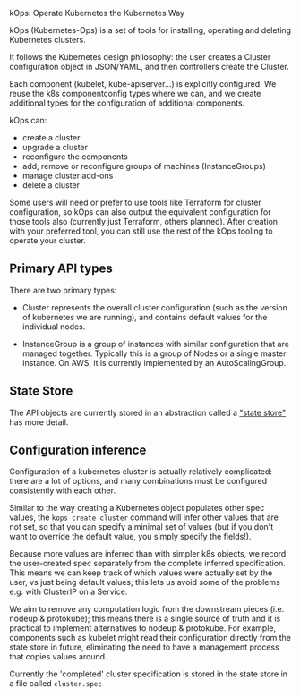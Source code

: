 kOps: Operate Kubernetes the Kubernetes Way

kOps (Kubernetes-Ops) is a set of tools for installing, operating and deleting Kubernetes clusters.

It follows the Kubernetes design philosophy: the user creates a Cluster configuration object in JSON/YAML,
and then controllers create the Cluster.

Each component (kubelet, kube-apiserver...) is explicitly configured: We reuse the k8s componentconfig types
where we can, and we create additional types for the configuration of additional components.

kOps can:

* create a cluster
* upgrade a cluster
* reconfigure the components
* add, remove or reconfigure groups of machines (InstanceGroups)
* manage cluster add-ons
* delete a cluster

Some users will need or prefer to use tools like Terraform for cluster configuration,
so kOps can also output the equivalent configuration for those tools also (currently just Terraform, others
planned).  After creation with your preferred tool, you can still use the rest of the kOps tooling to operate
your cluster.

## Primary API types

There are two primary types:

* Cluster represents the overall cluster configuration (such as the version of kubernetes we are running), and contains default values for the individual nodes.

* InstanceGroup is a group of instances with similar configuration that are managed together.
  Typically this is a group of Nodes or a single master instance.  On AWS, it is currently implemented by an AutoScalingGroup.

## State Store

The API objects are currently stored in an abstraction called a ["state store"](/state.md) has more detail.

## Configuration inference

Configuration of a kubernetes cluster is actually relatively complicated: there are a lot of options, and many combinations
must be configured consistently with each other.

Similar to the way creating a Kubernetes object populates other spec values, the `kops create cluster` command will infer other values
that are not set, so that you can specify a minimal set of values (but if you don't want to override the default value, you simply specify the fields!).

Because more values are inferred than with simpler k8s objects, we record the user-created spec separately from the
complete inferred specification.  This means we can keep track of which values were actually set by the user, vs just being
default values; this lets us avoid some of the problems e.g. with ClusterIP on a Service.

We aim to remove any computation logic from the downstream pieces (i.e. nodeup & protokube); this means there is a
single source of truth and it is practical to implement alternatives to nodeup & protokube.  For example, components
such as kubelet might read their configuration directly from the state store in future, eliminating the need to
have a management process that copies values around.

Currently the 'completed' cluster specification is stored in the state store in a file called `cluster.spec`
